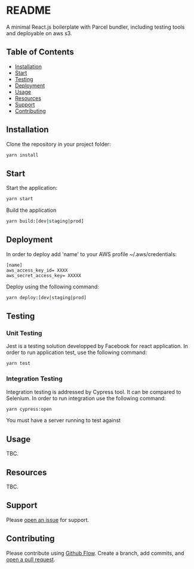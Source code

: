 # README

A minimal React.js boilerplate with Parcel bundler, including testing tools and deployable on aws s3.

## Table of Contents

- [Installation](#installation)
- [Start](#start)
- [Testing](#testing)
- [Deployment](#deployment)
- [Usage](#usage)
- [Resources](#resource)
- [Support](#support)
- [Contributing](#contributing)

## Installation

Clone the repository in your project folder:

```sh
yarn install
```

## Start

Start the application:

```sh
yarn start
```

Build the application

```sh
yarn build:[dev|staging|prod]
```

## Deployment

In order to deploy add 'name' to your AWS profile ~/.aws/credentials:

```
[name]
aws_access_key_id= XXXX
aws_secret_access_key= XXXXX
```

Deploy using the following command:

```sh
yarn deploy:[dev|staging|prod]
```

## Testing

### Unit Testing

Jest is a testing solution developped by Facebook for react application. In order to run application test, use the following command:

```sh
yarn test
```

### Integration Testing

Integration testing is addressed by Cypress tool. It can be compared to Selenium.
In order to run integration use the following command:

```sh
yarn cypress:open
```

You must have a server running to test against

## Usage

TBC.

## Resources

TBC.

## Support

Please [open an issue](https://github.com/guillaumek/react-parcel-cypress-boilerplate/issues) for support.

## Contributing

Please contribute using [Github Flow](https://guides.github.com/introduction/flow/). Create a branch, add commits, and [open a pull request](https://github.com/guillaumek/react-parcel-cypress-boilerplate/pulls).
